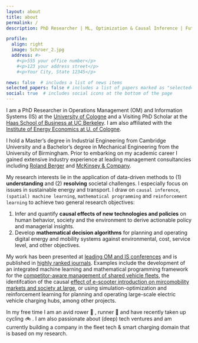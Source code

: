```yaml
---
layout: about
title: about
permalink: /
description: PhD Researcher | ML, Optimization & Causal Inference | Future Energy & Mobility Systems  #<a href="#">Affiliations</a>. Address. Contacts. Moto. Etc.

profile:
  align: right
  image: Schroer_2.jpg
  address: #>
    #<p>555 your office number</p>
    #<p>123 your address street</p>
    #<p>Your City, State 12345</p>

news: false  # includes a list of news items
selected_papers: false # includes a list of papers marked as "selected={true}"
social: true  # includes social icons at the bottom of the page
---
```


I am a PhD Researcher in Operations Management (OM) and Information Systems (IS) at the [University of Cologne](https://is3.uni-koeln.de/en/team/doctoral-researchers/karsten-schroer) and a Visiting PhD Scholar at the [Haas School of Business at UC Berkeley](https://haas.berkeley.edu/scholars/current-visiting-scholars/). I am also affiliated with the [Institute of  Energy Economics at U. of Cologne](https://www.ewi.uni-koeln.de/en/team/karsten-schroer/).

I hold a Master’s degree in Industrial Engineering from Cambridge University and a Bachelor’s degree in Mechanical Engineering from the University of Birmingham. Prior to embarking on my academic career I gained extensive industry experience at leading management consultancies including [Roland Berger](https://www.rolandberger.com/en/) and [McKinsey & Company](https://www.mckinsey.com).

My research interests lie in the application of data-driven methods to (1) **understanding** and (2) **resolving** societal challenges. I especially focus on issues in sustainable energy and transport. I draw on `causal inference`, `(spatial) machine learning`, `mathematical programming` and `reinforcement learning` to achieve two general research objectives:

<!-- My research focuses broadly on data analytics and decision making in cyber-physical systems, with a special emphasis on the domains of digital energy and mobility.  -->

1. Infer and quantify **causal effects of new technologies and policies** on human behavior, society and the environment to derive actionable policy and managerial insights.
1. Develop **mathematical decision algorithms** for planning and operating digital energy and mobility systems against environmental, cost, service level, and other objectives.

My work has been presented at [leading OM and IS conferences](/publications/) and is published in [highly ranked journals](/publications/). Examples include the development of an integrated machine learning and mathematical programming framework for the [competitor-aware management of shared vehicle fleets](http://pubsonline.informs.org/doi/10.1287/trsc.2021.1097), the identifcation of the causal [effect of e-scooter introduction on mircomobility markets and society at large](https://aisel.aisnet.org/icis2020/societal_impact/societal_impact/9/), or using simulation-optimization and reinforcement learning for planning and operating large-scale electric vehicle charging hubs, among other projects.

In my free time I am an avid rower 🚣 , runner 🏃 and have recently taken up cycling 🚲 . I am also passionate about (deep) tech ventures and am currently building a company in the fleet tech & smart charging domain that is based on my research.

<!-- I am also passionate about all things data with a particular interest in how data can be applied in technology-driven solutions to societal challenges.

<!-- I focus on the domains of energy and mobility which are increasingly transforming toward connected and autonomous digital ecosystems in which data has become abundant and new opportunities for data-driven operations management and automation exist. -->

<!-- My research interests lie in the application of data-driven methods to (1) understandin the impact of human action and (2) resolve their unitended consequences in the domains of energy and mobility.  -->

<!-- Write your biography here. Tell the world about yourself. Link to your favorite [subreddit](http://reddit.com). You can put a picture in, too. The code is already in, just name your picture `prof_pic.jpg` and put it in the `img/` folder.

Put your address / P.O. box / other info right below your picture. You can also disable any these elements by editing `profile` property of the YAML header of your `_pages/about.md`. Edit `_bibliography/papers.bib` and Jekyll will render your [publications page](/al-folio/publications/) automatically.

Link to your social media connections, too. This theme is set up to use [Font Awesome icons](http://fortawesome.github.io/Font-Awesome/) and [Academicons](https://jpswalsh.github.io/academicons/), like the ones below. Add your Facebook, Twitter, LinkedIn, Google Scholar, or just disable all of them. -->

